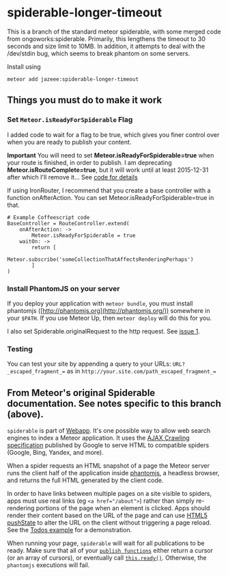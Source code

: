 # spiderable-longer-timeout

This is a branch of the standard meteor spiderable, with some merged code from
ongoworks:spiderable. Primarily, this lengthens the timeout to 30 seconds and
size limit to 10MB. In addition, it attempts to deal with the /dev/stdin bug, which
seems to break phantom on some servers.

Install using

    meteor add jazeee:spiderable-longer-timeout

## Things you must do to make it work
### Set `Meteor.isReadyForSpiderable` Flag

I added code to wait for a flag to be true, which gives you finer control over when you are ready to publish your content.

**Important**
You will need to set **Meteor.isReadyForSpiderable=true** when your route is finished, in order to publish.
I am deprecating **Meteor.isRouteComplete=true**, but it will work until at least 2015-12-31 after which I'll remove it...
See [code for details](https://github.com/jazeee/jazeee-meteor-spiderable/blob/master/phantom_script.js)

If using IronRouter, I recommend that you create a base controller with a function onAfterAction. You can set Meteor.isReadyForSpiderable=true in that.

	# Example Coffeescript code
	BaseController = RouteController.extend(
		onAfterAction: ->
			Meteor.isReadyForSpiderable = true
		waitOn: ->
			return [
				Meteor.subscribe('someCollectionThatAffectsRenderingPerhaps')
			]
	)

### Install PhantomJS on your server

If you deploy your application with `meteor bundle`, you must install
phantomjs ([http://phantomjs.org](http://phantomjs.org/)) somewhere in your
`$PATH`. If you use Meteor Up, then `meteor deploy` will do this for you.

I also set Spiderable.originalRequest to the http request. See [issue 1](https://github.com/jazeee/jazeee-meteor-spiderable/issues/1).

### Testing

You can test your site by appending a query to your URLs: `URL?_escaped_fragment_=` as in `http://your.site.com/path_escaped_fragment_=`


## From Meteor's original Spiderable documentation. See notes specific to this branch (above).

`spiderable` is part of [Webapp](https://www.meteor.com/webapp). It's
one possible way to allow web search engines to index a Meteor
application. It uses the [AJAX Crawling
specification](https://developers.google.com/webmasters/ajax-crawling/)
published by Google to serve HTML to compatible spiders (Google, Bing,
Yandex, and more).

When a spider requests an HTML snapshot of a page the Meteor server runs the
client half of the application inside [phantomjs](http://phantomjs.org/), a
headless browser, and returns the full HTML generated by the client code.

In order to have links between multiple pages on a site visible to spiders, apps
must use real links (eg `<a href="/about">`) rather than simply re-rendering
portions of the page when an element is clicked. Apps should render their
content based on the URL of the page and can use [HTML5
pushState](https://developer.mozilla.org/en-US/docs/DOM/Manipulating_the_browser_history)
to alter the URL on the client without triggering a page reload. See the [Todos
example](http://meteor.com/examples/todos) for a demonstration.

When running your page, `spiderable` will wait for all publications
to be ready. Make sure that all of your [`publish functions`](#meteor_publish)
either return a cursor (or an array of cursors), or eventually call
[`this.ready()`](#publish_ready). Otherwise, the `phantomjs` executions
will fail.

